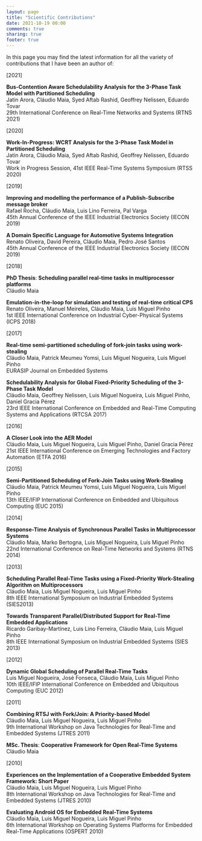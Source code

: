 ```yaml
---
layout: page
title: "Scientific Contributions"
date: 2021-10-19 00:00
comments: true
sharing: true
footer: true
---
```


In this page you may find the latest information for all the variety of contributions that I have been an author of:  

[2021] 

**Bus-Contention Aware Schedulability Analysis for the 3-Phase Task Model with Partitioned Scheduling**  
Jatin Arora, Cláudio Maia, Syed Aftab Rashid, Geoffrey Nelissen, Eduardo Tovar  
29th International Conference on Real-Time Networks and Systems (RTNS 2021)  

[2020]

**Work-In-Progress: WCRT Analysis for the 3-Phase Task Model in Partitioned Scheduling**  
Jatin Arora, Cláudio Maia, Syed Aftab Rashid, Geoffrey Nelissen, Eduardo Tovar  
Work in Progress Session, 41st IEEE Real-Time Systems Symposium (RTSS 2020)  

[2019]

**Improving and modelling the performance of a Publish-Subscribe message broker**  
Rafael Rocha, Cláudio Maia, Luis Lino Ferreira, Pal Varga  
45th Annual Conference of the IEEE Industrial Electronics Society (IECON 2019)  

**A Domain Specific Language for Automotive Systems Integration**  
Renato Oliveira, David Pereira, Cláudio Maia, Pedro José Santos  
45th Annual Conference of the IEEE Industrial Electronics Society (IECON 2019)  

[2018]

**PhD Thesis**: **Scheduling parallel real-time tasks in multiprocessor platforms**  
Cláudio Maia

**Emulation-in-the-loop for simulation and testing of real-time critical CPS**  
Renato Oliveira, Manuel Meireles, Cláudio Maia, Luis Miguel Pinho  
1st IEEE International Conference on Industrial Cyber-Physical Systems (ICPS 2018)  

[2017]

**Real-time semi-partitioned scheduling of fork-join tasks using work-stealing**  
Cláudio Maia, Patrick Meumeu Yomsi, Luis Miguel Nogueira, Luis Miguel Pinho  
EURASIP Journal on Embedded Systems  

**Schedulability Analysis for Global Fixed-Priority Scheduling of the 3-Phase Task Model**  
Cláudio Maia, Geoffrey Nelissen, Luis Miguel Nogueira, Luis Miguel Pinho, Daniel Gracia Pérez  
23rd IEEE International Conference on Embedded and Real-Time Computing Systems and Applications (RTCSA 2017)  

[2016]

**A Closer Look into the AER Model**  
Cláudio Maia, Luis Miguel Nogueira, Luis Miguel Pinho, Daniel Gracia Pérez  
21st IEEE International Conference on Emerging Technologies and Factory Automation (ETFA 2016)  

[2015]

**Semi-Partitioned Scheduling of Fork-Join Tasks using Work-Stealing**  
Cláudio Maia, Patrick Meumeu Yomsi, Luis Miguel Nogueira, Luis Miguel Pinho  
13th IEEE/IFIP International Conference on Embedded and Ubiquitous Computing (EUC 2015)  

[2014]

**Response-Time Analysis of Synchronous Parallel Tasks in Multiprocessor Systems**  
Cláudio Maia, Marko Bertogna, Luis Miguel Nogueira, Luis Miguel Pinho  
22nd International Conference on Real-Time Networks and Systems (RTNS 2014)  

[2013]

**Scheduling Parallel Real-Time Tasks using a Fixed-Priority Work-Stealing Algorithm on Multiprocessors**  
Cláudio Maia, Luis Miguel Nogueira, Luis Miguel Pinho  
8th IEEE International Symposium on Industrial Embedded Systems (SIES2013)  

**Towards Transparent Parallel/Distributed Support for Real-Time Embedded Applications**  
Ricardo Garibay-Martínez, Luis Lino Ferreira, Cláudio Maia, Luis Miguel Pinho  
8th IEEE International Symposium on Industrial Embedded Systems (SIES 2013)  

[2012]

**Dynamic Global Scheduling of Parallel Real-Time Tasks**  
Luis Miguel Nogueira, José Fonseca, Cláudio Maia, Luis Miguel Pinho  
10th IEEE/IFIP International Conference on Embedded and Ubiquitous Computing (EUC 2012)  

[2011]

**Combining RTSJ with Fork/Join: A Priority-based Model**  
Cláudio Maia, Luis Miguel Nogueira, Luis Miguel Pinho  
9th International Workshop on Java Technologies for Real-Time and Embedded Systems (JTRES 2011)  

**MSc. Thesis**: **Cooperative Framework for Open Real-Time Systems**
Cláudio Maia

[2010]

**Experiences on the Implementation of a Cooperative Embedded System Framework: Short Paper**  
Cláudio Maia, Luis Miguel Nogueira, Luis Miguel Pinho  
8th International Workshop on Java Technologies for Real-Time and Embedded Systems (JTRES 2010)  

**Evaluating Android OS for Embedded Real-Time Systems**  
Cláudio Maia, Luis Miguel Nogueira, Luis Miguel Pinho  
6th International Workshop on Operating Systems Platforms for Embedded Real-Time Applications (OSPERT 2010)